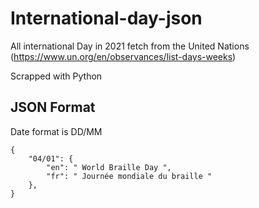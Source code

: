 # International-day-json 
All international Day in 2021 fetch from the United Nations (https://www.un.org/en/observances/list-days-weeks) <br>

Scrapped with Python
## JSON Format
Date format is DD/MM
```
{
    "04/01": {
        "en": " World Braille Day ",
        "fr": " Journée mondiale du braille "
    },
}
```